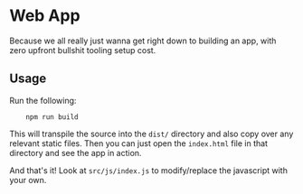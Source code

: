 # Web App
  
Because we all really just wanna get right down to building an app, with zero upfront bullshit tooling setup cost.


## Usage
Run the following:
```
    npm run build
```
    
This will transpile the source into the `dist/` directory and also copy over any relevant static files.  Then you can
just open the `index.html` file in that directory and see the app in action.

And that's it!  Look at `src/js/index.js` to modify/replace the javascript with your own.  
